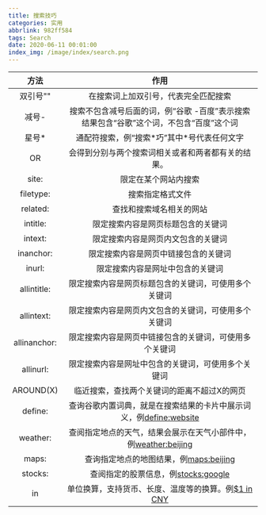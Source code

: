 ```yaml
---
title: 搜索技巧
categories: 实用
abbrlink: 982ff584
tags: Search
date: 2020-06-11 00:01:00
index_img: /image/index/search.png
---
```

方法|作用
:-:|:-:
双引号""|在搜索词上加双引号，代表完全匹配搜索
减号-|搜索不包含减号后面的词，例“谷歌 -百度”表示搜索结果包含“谷歌”这个词，不包含“百度”这个词
星号*|通配符搜索，例“搜索\*巧”其中\*号代表任何文字
OR|会得到分别与两个搜索词相关或者和两者都有关的结果。
site:|限定在某个网站内搜索
filetype:|搜索指定格式文件
related:|查找和搜索域名相关的网站
intitle:|限定搜索内容是网页标题包含的关键词
intext:|限定搜索内容是网页内文包含的关键词
inanchor:|限定搜索内容是网页中链接包含的关键词
inurl:|限定搜索内容是网址中包含的关键词
allintitle:|限定搜索内容是网页标题包含的关键词，可使用多个关键词
allintext:|限定搜索内容是网页内文包含的关键词，可使用多个关键词
allinanchor:|限定搜索内容是网页中链接包含的关键词，可使用多个关键词
allinurl:|限定搜索内容是网址中包含的关键词，可使用多个关键词
AROUND(X)|临近搜索，查找两个关键词的距离不超过X的网页
define:|查询谷歌内置词典，就是在搜索结果的卡片中展示词义，例[define:website](https://www.google.com/search?q=define%3Awebsite&oq=define%3Awebsite&aqs=chrome..69i57j69i58.8741j0j1&sourceid=chrome&ie=UTF-8)
weather:|查阅指定地点的天气，结果会展示在天气小部件中，例[weather:beijing](https://www.google.com/search?sxsrf=ALeKk00Scw1zKjpYiQUiUZbMAVhF26CcQg%3A1591810429202&ei=fRnhXuHzC8mq0PEPm_KFgAQ&q=weather%3Abeijing&oq=weather%3Abeijing&gs_lcp=CgZwc3ktYWIQAzoECCMQJzoECAAQQzoCCAA6BQgAEMsBUKvHBFj29gRg3PgEaABwAHgAgAHgB4gBoSuSAQsyLTYuMy4xLjEuMpgBAKABAaoBB2d3cy13aXo&sclient=psy-ab&ved=0ahUKEwihprr54_fpAhVJFTQIHRt5AUAQ4dUDCAw&uact=5)
maps:|查询指定地点的地图结果，例[maps:beijing](https://www.google.com/search?sxsrf=ALeKk03_3Bq-Cv72XZnmbM8zqTYUL3_qCw%3A1591810512124&ei=0BnhXviMB9rK0PEPz76p6A8&q=maps%3Abeijing&oq=maps%3Abeijing&gs_lcp=CgZwc3ktYWIQAzoECCMQJzoCCAA6BAgAEEM6BQgAEMsBUJfYAljO9AJguPcCaABwAHgBgAGrCogBvTaSAQsyLTIuNi42LTEuM5gBAKABAaoBB2d3cy13aXo&sclient=psy-ab&ved=0ahUKEwj4tP-g5PfpAhVaJTQIHU9fCv0Q4dUDCAw&uact=5)
stocks:|查阅指定的股票信息，例[stocks:google](https://www.google.com/search?sxsrf=ALeKk02LXUPWoPzByISr65xsVETZeN8JKA%3A1591810717535&ei=nRrhXuWjIKi00PEP0aCUoA0&q=stocks%3Agoogle&oq=stocks%3Agoogle&gs_lcp=CgZwc3ktYWIQAzoECCMQJzoFCAAQywFQvuACWK2AA2DwhQNoAHAAeACAAegFiAHIGZIBBzMtOC42LTGYAQCgAQGqAQdnd3Mtd2l6&sclient=psy-ab&ved=0ahUKEwil5viC5ffpAhUoGjQIHVEQBdQQ4dUDCAw&uact=5)
in|单位换算，支持货币、长度、温度等的换算。例[$1 in CNY](https://www.google.com/search?q=%241+in+CNY&oq=%241+in+CNY&aqs=chrome.0.69i59j0l7.311j0j9&sourceid=chrome&ie=UTF-8)
